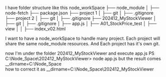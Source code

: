 I have folder structure like this 
node_workSpace
├── node_module
│   ├── node-fetch
├── package.json
├── project 1
│   ├── git
│   ├── .gitignore
├── project 2
│   ├── git
│   ├── .gitignore
├── 202412_MyStockViewer
│   ├── git
│   ├── .gitignore
│   ├── app.js
│   ├── A01_StockPrice_test
│   ├── view
│   │   ├── index_v02.html

I want to have a node_workSpace to handle many project.
Each project will share the same node_module resources.
And Each project has it's own git.

now I'm under the folder 202412_MyStockViewer and execute app.js
PS C:\Node_Space\202412_MyStockViewer> node app.js
but the result comes __dirname=C:\Node_Space\
how to correct it as __dirname=C:\Node_Space\202412_MyStockViewer